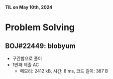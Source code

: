 **TIL on May 10th, 2024**

# Problem Solving
## BOJ#22449: blobyum
* 구간합으로 풀이
* 1번째 제출 AC
    - 메모리: 2412 kB, 시간: 8 ms, 코드 길이: 387 B

